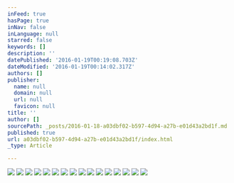 ```yaml
---
inFeed: true
hasPage: true
inNav: false
inLanguage: null
starred: false
keywords: []
description: ''
datePublished: '2016-01-19T00:19:08.703Z'
dateModified: '2016-01-19T00:14:02.317Z'
authors: []
publisher:
  name: null
  domain: null
  url: null
  favicon: null
title: ''
author: []
sourcePath: _posts/2016-01-18-a03dbf02-b597-4d94-a27b-e01d43a2bd1f.md
published: true
url: a03dbf02-b597-4d94-a27b-e01d43a2bd1f/index.html
_type: Article

---
```

![](https://the-grid-user-content.s3-us-west-2.amazonaws.com/2fbf8a5c-fa75-46da-9794-c22e34c72685.png)
![](https://the-grid-user-content.s3-us-west-2.amazonaws.com/b50ac6f9-b262-4dc4-a54c-06cf481baba3.png)
![](https://the-grid-user-content.s3-us-west-2.amazonaws.com/196fa041-e273-4d56-953d-0b6800cb0f24.png)
![](https://the-grid-user-content.s3-us-west-2.amazonaws.com/32f76533-0c87-40ad-a849-679b21ff73c2.png)
![](https://the-grid-user-content.s3-us-west-2.amazonaws.com/3a7fbd3d-7518-4158-bfd7-cfdfba20ed3f.png)
![](https://the-grid-user-content.s3-us-west-2.amazonaws.com/ca951163-53f9-4c37-a8a2-657b70ce9638.png)
![](https://the-grid-user-content.s3-us-west-2.amazonaws.com/9ecc2974-1a4d-4958-a172-38f217898c2a.png)
![](https://the-grid-user-content.s3-us-west-2.amazonaws.com/c770373b-1a8c-4b53-ae7d-cbc76bbe8499.png)
![](https://the-grid-user-content.s3-us-west-2.amazonaws.com/b80e8675-acb3-44b1-bef8-53d5b859f97a.png)
![](https://the-grid-user-content.s3-us-west-2.amazonaws.com/5e4f0fb8-6900-4bb3-9287-269a28372305.png)
![](https://the-grid-user-content.s3-us-west-2.amazonaws.com/e7145e71-d64b-4254-836d-4ec08a41da02.png)
![](https://the-grid-user-content.s3-us-west-2.amazonaws.com/2fa00a30-717e-438b-92a0-e86ceb1e767e.png)
![](https://the-grid-user-content.s3-us-west-2.amazonaws.com/b60cddba-a58e-49b0-8e06-25f81591c696.png)
![](https://the-grid-user-content.s3-us-west-2.amazonaws.com/7fa2b214-ce9f-4c9c-ae18-8f992e55f391.png)
![](https://the-grid-user-content.s3-us-west-2.amazonaws.com/8081f60a-db88-4302-91d1-52c7c43dc429.png)
![](https://the-grid-user-content.s3-us-west-2.amazonaws.com/c7b2bc87-296f-4071-9c61-1690fc40cc51.png)